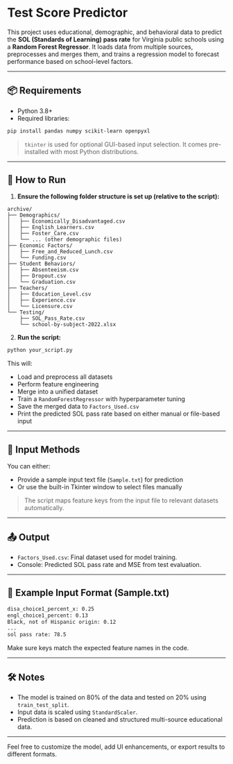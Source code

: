 # Test Score Predictor

This project uses educational, demographic, and behavioral data to predict the **SOL (Standards of Learning) pass rate** for Virginia public schools using a **Random Forest Regressor**. It loads data from multiple sources, preprocesses and merges them, and trains a regression model to forecast performance based on school-level factors.

---

## 📦 Requirements

- Python 3.8+
- Required libraries:

```bash
pip install pandas numpy scikit-learn openpyxl
```

> `tkinter` is used for optional GUI-based input selection. It comes pre-installed with most Python distributions.

---

## 🚀 How to Run

1. **Ensure the following folder structure is set up (relative to the script):**

```
archive/
├── Demographics/
│   ├── Economically_Disadvantaged.csv
│   ├── English_Learners.csv
│   ├── Foster_Care.csv
│   └── ... (other demographic files)
├── Economic Factors/
│   ├── Free_and_Reduced_Lunch.csv
│   └── Funding.csv
├── Student Behaviors/
│   ├── Absenteeism.csv
│   ├── Dropout.csv
│   └── Graduation.csv
├── Teachers/
│   ├── Education_Level.csv
│   ├── Experience.csv
│   └── Licensure.csv
└── Testing/
    ├── SOL_Pass_Rate.csv
    └── school-by-subject-2022.xlsx
```

2. **Run the script:**

```bash
python your_script.py
```

This will:
- Load and preprocess all datasets
- Perform feature engineering
- Merge into a unified dataset
- Train a `RandomForestRegressor` with hyperparameter tuning
- Save the merged data to `Factors_Used.csv`
- Print the predicted SOL pass rate based on either manual or file-based input

---

## 📝 Input Methods

You can either:
- Provide a sample input text file (`Sample.txt`) for prediction
- Or use the built-in Tkinter window to select files manually

> The script maps feature keys from the input file to relevant datasets automatically.

---

## 📤 Output

- `Factors_Used.csv`: Final dataset used for model training.
- Console: Predicted SOL pass rate and MSE from test evaluation.

---

## 📁 Example Input Format (Sample.txt)

```txt
disa_choice1_percent_x: 0.25
engl_choice1_percent: 0.13
Black, not of Hispanic origin: 0.12
...
sol pass rate: 78.5
```

Make sure keys match the expected feature names in the code.

---

## 🛠 Notes

- The model is trained on 80% of the data and tested on 20% using `train_test_split`.
- Input data is scaled using `StandardScaler`.
- Prediction is based on cleaned and structured multi-source educational data.

---

Feel free to customize the model, add UI enhancements, or export results to different formats.
